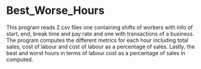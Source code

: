 # Best_Worse_Hours
This program reads 2 csv files one containing shifts of workers with info of start, end, break time and pay rate and one with transactions of a business. The program computes the different metrics for each hour including total sales, cost of labour and cost of labour as a percentage of sales. Lastly, the best and worst hours in terms of labour cost as a percentage of sales in computed.
